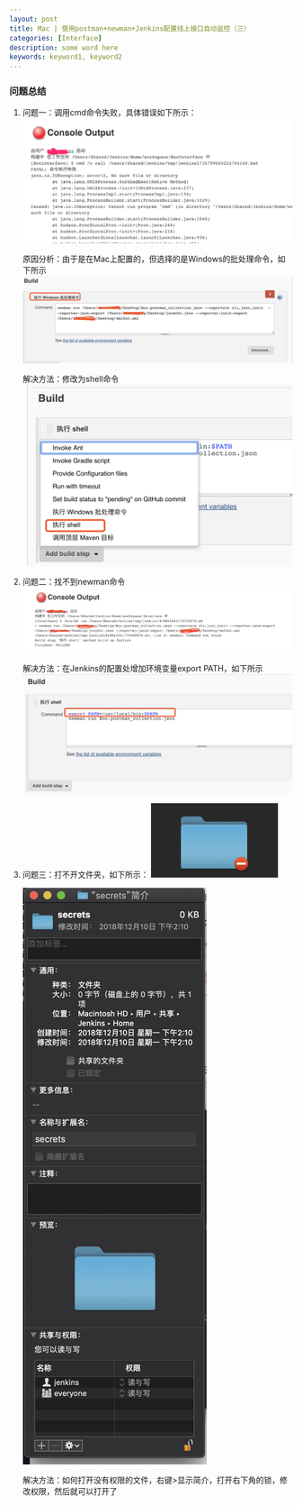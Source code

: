 ```yaml
---
layout: post
title: Mac | 使用postman+newman+Jenkins配置线上接口自动监控（三）
categories: [Interface]
description: some word here
keywords: keyword1, keyword2
---
```


### 问题总结

1. 问题一：调用cmd命令失败，具体错误如下所示：
    ![](/images/2019-1-2-1.png)

   原因分析：由于是在Mac上配置的，但选择的是Windows的批处理命令，如下所示
    ![](/images/2019-1-2-2.png)
    
   解决方法：修改为shell命令
    ![](/images/2019-1-2-22.png)

2. 问题二：找不到newman命令
    ![](/images/2019-1-2-3.png)

   解决方法：在Jenkins的配置处增加环境变量export PATH，如下所示
    ![](/images/2019-1-2-33.png)

3. 问题三：打不开文件夹，如下所示：
    ![](/images/2019-1-2-4.png)

    ![](/images/2019-1-2-5.png)

   解决方法：如何打开没有权限的文件，右键>显示简介，打开右下角的锁，修改权限，然后就可以打开了

